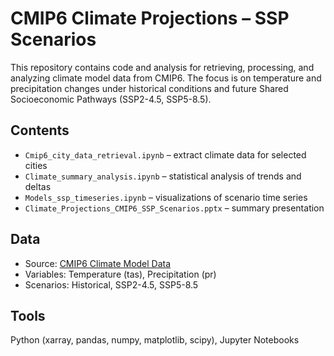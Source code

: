 # CMIP6 Climate Projections – SSP Scenarios

This repository contains code and analysis for retrieving, processing, and analyzing 
climate model data from CMIP6. The focus is on temperature and precipitation 
changes under historical conditions and future Shared Socioeconomic Pathways (SSP2-4.5, SSP5-8.5).

## Contents
- `Cmip6_city_data_retrieval.ipynb` – extract climate data for selected cities  
- `Climate_summary_analysis.ipynb` – statistical analysis of trends and deltas  
- `Models_ssp_timeseries.ipynb` – visualizations of scenario time series  
- `Climate_Projections_CMIP6_SSP_Scenarios.pptx` – summary presentation  

## Data
- Source: [CMIP6 Climate Model Data](https://esgf-node.llnl.gov/search/cmip6/)  
- Variables: Temperature (tas), Precipitation (pr)  
- Scenarios: Historical, SSP2-4.5, SSP5-8.5  

## Tools
Python (xarray, pandas, numpy, matplotlib, scipy), Jupyter Notebooks
